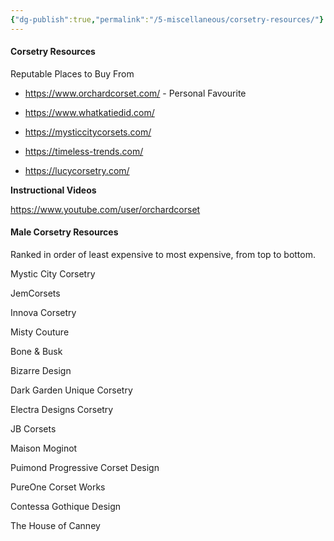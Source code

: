 ```yaml
---
{"dg-publish":true,"permalink":"/5-miscellaneous/corsetry-resources/"}
---
```



#### Corsetry Resources

Reputable Places to Buy From

- https://www.orchardcorset.com/ - Personal Favourite

- https://www.whatkatiedid.com/

- https://mysticcitycorsets.com/

- https://timeless-trends.com/

- https://lucycorsetry.com/

**Instructional Videos**

https://www.youtube.com/user/orchardcorset

#### Male Corsetry Resources

Ranked in order of least expensive to most expensive, from top to bottom.

Mystic City Corsetry

JemCorsets

Innova Corsetry

Misty Couture

Bone & Busk

Bizarre Design

Dark Garden Unique Corsetry

Electra Designs Corsetry

JB Corsets

Maison Moginot

Puimond Progressive Corset Design

PureOne Corset Works

Contessa Gothique Design

The House of Canney

